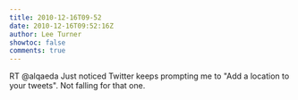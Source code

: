 ```yaml
---
title: 2010-12-16T09-52
date: 2010-12-16T09:52:16Z
author: Lee Turner
showtoc: false
comments: true
---
```


RT @alqaeda Just noticed Twitter keeps prompting me to "Add a location to your tweets". Not falling for that one.

